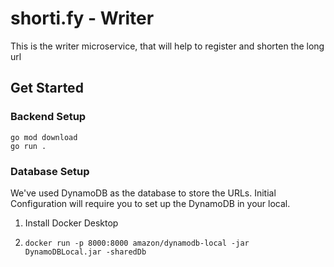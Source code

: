 # shorti.fy - Writer

This is the writer microservice, that will help to register and shorten the long url

## Get Started
### Backend Setup
```shell
go mod download
go run .
```

### Database Setup
We've used DynamoDB as the database to store the URLs.
Initial Configuration will require you to set up the DynamoDB in your local.

1. Install Docker Desktop
2. ```shell
   docker run -p 8000:8000 amazon/dynamodb-local -jar DynamoDBLocal.jar -sharedDb
   ```
